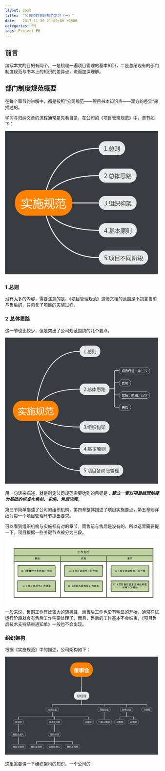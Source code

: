 ```yaml
---
layout: post
title:  "公司项目管理规范学习（一）"
date:   2017-11-30 21:00:00 +0800
categories: PM
tags: Project PM
---
```


## 前言
编写本文的目的有两个，一是梳理一遍项目管理的基本知识，二是总结现有的部门制度规范与书本上的知识的差异点，进而加深理解。

## 部门制度规范概要
在每个章节的讲解中，都是按照“公司规范——项目书本知识点——双方的差异”来描述的。

学习与归纳文章的流程通常是先看目录，在公司的《项目管理规范》中，章节如下：

![catalog][catalog]

### 1.总则
没有太多的内容，需要注意的是，《项目管理规范》这份文档的范围是不包含售前与售后的，只包含了项目的实施过程。

### 2.总体思路
这一节也比较少，但是突出了公司规范围绕的几个要点。

![center][center]

用一句话来描述，就是制定公司规范需要达到的目标是：***建立一套以项目经理制度为基础的标准化售前、实施、售后流程***。

第三节简单描述了公司的组织机构，第四章整体描述了项目实施要点，第五章则详细对每一个项目管理环节提出要求。

可以看到组织机构与实施都有对的章节，而售前与售后是没有的，所以这里需要提一下。项目根据一些关键节点被分为三段。

![projectStage][projectStage]

一般来说，售前工作有比较大的随机性，而售后工作也没有明显的开始，通常在试运行阶段就会有售后工作需要处理了，而且，售后的工作基本不会结束，《项目售后技术支持结束通知单》一般也不会出现。

### 组织架构

根据《实施规范》中的描述，公司架构如下：

![origin][origin]

这里需要讲一下组织架构的知识。一个公司的







[catalog]: /assets/pic/2018-01-25/catalog.png
[center]: /assets/pic/2018-01-25/center.png
[projectStage]: /assets/pic/2018-01-25/projectStage.png

[origin]: /assets/pic/2018-01-25/origin.png

